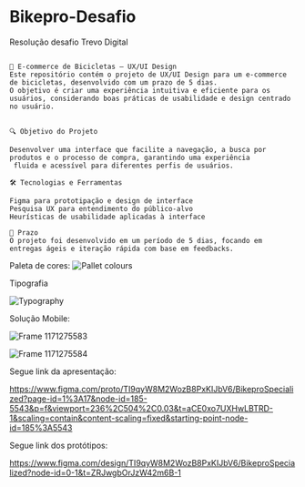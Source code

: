 # Bikepro-Desafio
Resolução desafio Trevo Digital
```

🚴 E-commerce de Bicicletas – UX/UI Design
Este repositório contém o projeto de UX/UI Design para um e-commerce de bicicletas, desenvolvido com um prazo de 5 dias.
O objetivo é criar uma experiência intuitiva e eficiente para os usuários, considerando boas práticas de usabilidade e design centrado no usuário.


🔍 Objetivo do Projeto

Desenvolver uma interface que facilite a navegação, a busca por produtos e o processo de compra, garantindo uma experiência
 fluida e acessível para diferentes perfis de usuários.

🛠️ Tecnologias e Ferramentas

Figma para prototipação e design de interface
Pesquisa UX para entendimento do público-alvo
Heurísticas de usabilidade aplicadas à interface

📅 Prazo
O projeto foi desenvolvido em um período de 5 dias, focando em entregas ágeis e iteração rápida com base em feedbacks.

```
Paleta de cores:
![Pallet colours](https://github.com/user-attachments/assets/3724512a-6f6f-4ef1-8451-3a16c877f44c)

Tipografia

![Typography](https://github.com/user-attachments/assets/2dc676d9-9f75-414d-88e4-005462b4de22)

Solução Mobile:

![Frame 1171275583](https://github.com/user-attachments/assets/ec78cbd3-3f7a-40c5-8d20-12cd43a642f4)

![Frame 1171275584](https://github.com/user-attachments/assets/c3461c68-da01-4b59-ba4c-d3d881e9a4f5)


Segue link da apresentação:

https://www.figma.com/proto/TI9qyW8M2WozB8PxKIJbV6/BikeproSpecialized?page-id=1%3A17&node-id=185-5543&p=f&viewport=236%2C504%2C0.03&t=aCE0xo7UXHwLBTRD-1&scaling=contain&content-scaling=fixed&starting-point-node-id=185%3A5543

Segue link dos protótipos:

https://www.figma.com/design/TI9qyW8M2WozB8PxKIJbV6/BikeproSpecialized?node-id=0-1&t=ZRJwgbOrJzW42m6B-1
